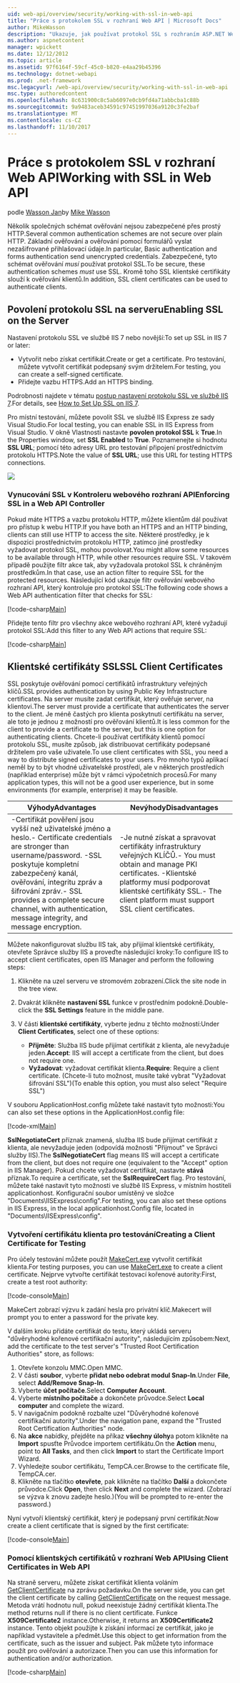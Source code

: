 ```yaml
---
uid: web-api/overview/security/working-with-ssl-in-web-api
title: "Práce s protokolem SSL v rozhraní Web API | Microsoft Docs"
author: MikeWasson
description: "Ukazuje, jak používat protokol SSL s rozhraním ASP.NET Web API, včetně používání certifikátů SSL klienta."
ms.author: aspnetcontent
manager: wpickett
ms.date: 12/12/2012
ms.topic: article
ms.assetid: 97f6164f-59cf-45c0-b820-e4aa29b45396
ms.technology: dotnet-webapi
ms.prod: .net-framework
msc.legacyurl: /web-api/overview/security/working-with-ssl-in-web-api
msc.type: authoredcontent
ms.openlocfilehash: 8c631900c8c5ab6097e0cb9fd4a71abbcba1c88b
ms.sourcegitcommit: 9a9483aceb34591c97451997036a9120c3fe2baf
ms.translationtype: MT
ms.contentlocale: cs-CZ
ms.lasthandoff: 11/10/2017
---
```

<a name="working-with-ssl-in-web-api"></a><span data-ttu-id="56df5-103">Práce s protokolem SSL v rozhraní Web API</span><span class="sxs-lookup"><span data-stu-id="56df5-103">Working with SSL in Web API</span></span>
====================
<span data-ttu-id="56df5-104">podle [Wasson Jan](https://github.com/MikeWasson)</span><span class="sxs-lookup"><span data-stu-id="56df5-104">by [Mike Wasson](https://github.com/MikeWasson)</span></span>

<span data-ttu-id="56df5-105">Několik společných schémat ověřování nejsou zabezpečené přes prostý HTTP.</span><span class="sxs-lookup"><span data-stu-id="56df5-105">Several common authentication schemes are not secure over plain HTTP.</span></span> <span data-ttu-id="56df5-106">Základní ověřování a ověřování pomocí formulářů vyslat nezašifrované přihlašovací údaje.</span><span class="sxs-lookup"><span data-stu-id="56df5-106">In particular, Basic authentication and forms authentication send unencrypted credentials.</span></span> <span data-ttu-id="56df5-107">Zabezpečené, tyto schémat ověřování *musí* používat protokol SSL.</span><span class="sxs-lookup"><span data-stu-id="56df5-107">To be secure, these authentication schemes *must* use SSL.</span></span> <span data-ttu-id="56df5-108">Kromě toho SSL klientské certifikáty slouží k ověřování klientů.</span><span class="sxs-lookup"><span data-stu-id="56df5-108">In addition, SSL client certificates can be used to authenticate clients.</span></span>

## <a name="enabling-ssl-on-the-server"></a><span data-ttu-id="56df5-109">Povolení protokolu SSL na serveru</span><span class="sxs-lookup"><span data-stu-id="56df5-109">Enabling SSL on the Server</span></span>

<span data-ttu-id="56df5-110">Nastavení protokolu SSL ve službě IIS 7 nebo novější:</span><span class="sxs-lookup"><span data-stu-id="56df5-110">To set up SSL in IIS 7 or later:</span></span>

- <span data-ttu-id="56df5-111">Vytvořit nebo získat certifikát.</span><span class="sxs-lookup"><span data-stu-id="56df5-111">Create or get a certificate.</span></span> <span data-ttu-id="56df5-112">Pro testování, můžete vytvořit certifikát podepsaný svým držitelem.</span><span class="sxs-lookup"><span data-stu-id="56df5-112">For testing, you can create a self-signed certificate.</span></span>
- <span data-ttu-id="56df5-113">Přidejte vazbu HTTPS.</span><span class="sxs-lookup"><span data-stu-id="56df5-113">Add an HTTPS binding.</span></span>

<span data-ttu-id="56df5-114">Podrobnosti najdete v tématu [postup nastavení protokolu SSL ve službě IIS 7](https://www.iis.net/learn/manage/configuring-security/how-to-set-up-ssl-on-iis).</span><span class="sxs-lookup"><span data-stu-id="56df5-114">For details, see [How to Set Up SSL on IIS 7](https://www.iis.net/learn/manage/configuring-security/how-to-set-up-ssl-on-iis).</span></span>

<span data-ttu-id="56df5-115">Pro místní testování, můžete povolit SSL ve službě IIS Express ze sady Visual Studio.</span><span class="sxs-lookup"><span data-stu-id="56df5-115">For local testing, you can enable SSL in IIS Express from Visual Studio.</span></span> <span data-ttu-id="56df5-116">V okně Vlastnosti nastavte **povolen protokol SSL** k **True**.</span><span class="sxs-lookup"><span data-stu-id="56df5-116">In the Properties window, set **SSL Enabled** to **True**.</span></span> <span data-ttu-id="56df5-117">Poznamenejte si hodnotu **SSL URL**; pomocí této adresy URL pro testování připojení prostřednictvím protokolu HTTPS.</span><span class="sxs-lookup"><span data-stu-id="56df5-117">Note the value of **SSL URL**; use this URL for testing HTTPS connections.</span></span>

![](working-with-ssl-in-web-api/_static/image1.png)

### <a name="enforcing-ssl-in-a-web-api-controller"></a><span data-ttu-id="56df5-118">Vynucování SSL v Kontroleru webového rozhraní API</span><span class="sxs-lookup"><span data-stu-id="56df5-118">Enforcing SSL in a Web API Controller</span></span>

<span data-ttu-id="56df5-119">Pokud máte HTTPS a vazbu protokolu HTTP, můžete klientům dál používat pro přístup k webu HTTP.</span><span class="sxs-lookup"><span data-stu-id="56df5-119">If you have both an HTTPS and an HTTP binding, clients can still use HTTP to access the site.</span></span> <span data-ttu-id="56df5-120">Některé prostředky, je k dispozici prostřednictvím protokolu HTTP, zatímco jiné prostředky vyžadovat protokol SSL, mohou povolovat.</span><span class="sxs-lookup"><span data-stu-id="56df5-120">You might allow some resources to be available through HTTP, while other resources require SSL.</span></span> <span data-ttu-id="56df5-121">V takovém případě použijte filtr akce tak, aby vyžadovala protokol SSL k chráněným prostředkům.</span><span class="sxs-lookup"><span data-stu-id="56df5-121">In that case, use an action filter to require SSL for the protected resources.</span></span> <span data-ttu-id="56df5-122">Následující kód ukazuje filtr ověřování webového rozhraní API, který kontroluje pro protokol SSL:</span><span class="sxs-lookup"><span data-stu-id="56df5-122">The following code shows a Web API authentication filter that checks for SSL:</span></span>

[!code-csharp[Main](working-with-ssl-in-web-api/samples/sample1.cs)]

<span data-ttu-id="56df5-123">Přidejte tento filtr pro všechny akce webového rozhraní API, které vyžadují protokol SSL:</span><span class="sxs-lookup"><span data-stu-id="56df5-123">Add this filter to any Web API actions that require SSL:</span></span>

[!code-csharp[Main](working-with-ssl-in-web-api/samples/sample2.cs)]

## <a name="ssl-client-certificates"></a><span data-ttu-id="56df5-124">Klientské certifikáty SSL</span><span class="sxs-lookup"><span data-stu-id="56df5-124">SSL Client Certificates</span></span>

<span data-ttu-id="56df5-125">SSL poskytuje ověřování pomocí certifikátů infrastruktury veřejných klíčů.</span><span class="sxs-lookup"><span data-stu-id="56df5-125">SSL provides authentication by using Public Key Infrastructure certificates.</span></span> <span data-ttu-id="56df5-126">Na server musíte zadat certifikát, který ověřuje server, na klientovi.</span><span class="sxs-lookup"><span data-stu-id="56df5-126">The server must provide a certificate that authenticates the server to the client.</span></span> <span data-ttu-id="56df5-127">Je méně častých pro klienta poskytnutí certifikátu na server, ale toto je jednou z možností pro ověřování klientů.</span><span class="sxs-lookup"><span data-stu-id="56df5-127">It is less common for the client to provide a certificate to the server, but this is one option for authenticating clients.</span></span> <span data-ttu-id="56df5-128">Chcete-li používat certifikáty klientů pomocí protokolu SSL, musíte způsob, jak distribuovat certifikáty podepsané držitelem pro vaše uživatele.</span><span class="sxs-lookup"><span data-stu-id="56df5-128">To use client certificates with SSL, you need a way to distribute signed certificates to your users.</span></span> <span data-ttu-id="56df5-129">Pro mnoho typů aplikací neměl by to být vhodné uživatelské prostředí, ale v některých prostředích (například enterprise) může být v rámci výpočetních procesů.</span><span class="sxs-lookup"><span data-stu-id="56df5-129">For many application types, this will not be a good user experience, but in some environments (for example, enterprise) it may be feasible.</span></span>

| <span data-ttu-id="56df5-130">Výhody</span><span class="sxs-lookup"><span data-stu-id="56df5-130">Advantages</span></span> | <span data-ttu-id="56df5-131">Nevýhody</span><span class="sxs-lookup"><span data-stu-id="56df5-131">Disadvantages</span></span> |
| --- | --- |
| <span data-ttu-id="56df5-132">-Certifikát pověření jsou vyšší než uživatelské jméno a heslo.</span><span class="sxs-lookup"><span data-stu-id="56df5-132">- Certificate credentials are stronger than username/password.</span></span> <span data-ttu-id="56df5-133">-SSL poskytuje kompletní zabezpečený kanál, ověřování, integritu zpráv a šifrování zpráv.</span><span class="sxs-lookup"><span data-stu-id="56df5-133">- SSL provides a complete secure channel, with authentication, message integrity, and message encryption.</span></span> | <span data-ttu-id="56df5-134">-Je nutné získat a spravovat certifikáty infrastruktury veřejných KLÍČŮ.</span><span class="sxs-lookup"><span data-stu-id="56df5-134">- You must obtain and manage PKI certificates.</span></span> <span data-ttu-id="56df5-135">-Klientské platformy musí podporovat klientské certifikáty SSL.</span><span class="sxs-lookup"><span data-stu-id="56df5-135">- The client platform must support SSL client certificates.</span></span> |

<span data-ttu-id="56df5-136">Můžete nakonfigurovat službu IIS tak, aby přijímal klientské certifikáty, otevřete Správce služby IIS a proveďte následující kroky:</span><span class="sxs-lookup"><span data-stu-id="56df5-136">To configure IIS to accept client certificates, open IIS Manager and perform the following steps:</span></span>

1. <span data-ttu-id="56df5-137">Klikněte na uzel serveru ve stromovém zobrazení.</span><span class="sxs-lookup"><span data-stu-id="56df5-137">Click the site node in the tree view.</span></span>
2. <span data-ttu-id="56df5-138">Dvakrát klikněte **nastavení SSL** funkce v prostředním podokně.</span><span class="sxs-lookup"><span data-stu-id="56df5-138">Double-click the **SSL Settings** feature in the middle pane.</span></span>
3. <span data-ttu-id="56df5-139">V části **klientské certifikáty**, vyberte jednu z těchto možností:</span><span class="sxs-lookup"><span data-stu-id="56df5-139">Under **Client Certificates**, select one of these options:</span></span> 

    - <span data-ttu-id="56df5-140">**Přijměte**: Služba IIS bude přijímat certifikát z klienta, ale nevyžaduje jeden.</span><span class="sxs-lookup"><span data-stu-id="56df5-140">**Accept**: IIS will accept a certificate from the client, but does not require one.</span></span>
    - <span data-ttu-id="56df5-141">**Vyžadovat**: vyžadovat certifikát klienta.</span><span class="sxs-lookup"><span data-stu-id="56df5-141">**Require**: Require a client certificate.</span></span> <span data-ttu-id="56df5-142">(Chcete-li tuto možnost, musíte také vybrat "Vyžadovat šifrování SSL")</span><span class="sxs-lookup"><span data-stu-id="56df5-142">(To enable this option, you must also select "Require SSL")</span></span>

<span data-ttu-id="56df5-143">V souboru ApplicationHost.config můžete také nastavit tyto možnosti:</span><span class="sxs-lookup"><span data-stu-id="56df5-143">You can also set these options in the ApplicationHost.config file:</span></span>

[!code-xml[Main](working-with-ssl-in-web-api/samples/sample3.xml)]

<span data-ttu-id="56df5-144">**SslNegotiateCert** příznak znamená, služba IIS bude přijímat certifikát z klienta, ale nevyžaduje jeden (odpovídá možnosti "Přijmout" ve Správci služby IIS).</span><span class="sxs-lookup"><span data-stu-id="56df5-144">The **SslNegotiateCert** flag means IIS will accept a certificate from the client, but does not require one (equivalent to the "Accept" option in IIS Manager).</span></span> <span data-ttu-id="56df5-145">Pokud chcete vyžadovat certifikát, nastavte **stává** příznak.</span><span class="sxs-lookup"><span data-stu-id="56df5-145">To require a certificate, set the **SslRequireCert** flag.</span></span> <span data-ttu-id="56df5-146">Pro testování, můžete také nastavit tyto možnosti ve službě IIS Express, v místním hostiteli applicationhost. Konfigurační soubor umístěný ve složce "Documents\IISExpress\config".</span><span class="sxs-lookup"><span data-stu-id="56df5-146">For testing, you can also set these options in IIS Express, in the local applicationhost.Config file, located in "Documents\IISExpress\config".</span></span>

### <a name="creating-a-client-certificate-for-testing"></a><span data-ttu-id="56df5-147">Vytvoření certifikátu klienta pro testování</span><span class="sxs-lookup"><span data-stu-id="56df5-147">Creating a Client Certificate for Testing</span></span>

<span data-ttu-id="56df5-148">Pro účely testování můžete použít [MakeCert.exe](https://msdn.microsoft.com/en-US/library/bfsktky3.aspx) vytvořit certifikát klienta.</span><span class="sxs-lookup"><span data-stu-id="56df5-148">For testing purposes, you can use [MakeCert.exe](https://msdn.microsoft.com/en-US/library/bfsktky3.aspx) to create a client certificate.</span></span> <span data-ttu-id="56df5-149">Nejprve vytvořte certifikát testovací kořenové autority:</span><span class="sxs-lookup"><span data-stu-id="56df5-149">First, create a test root authority:</span></span>

[!code-console[Main](working-with-ssl-in-web-api/samples/sample4.cmd)]

<span data-ttu-id="56df5-150">MakeCert zobrazí výzvu k zadání hesla pro privátní klíč.</span><span class="sxs-lookup"><span data-stu-id="56df5-150">Makecert will prompt you to enter a password for the private key.</span></span>

<span data-ttu-id="56df5-151">V dalším kroku přidáte certifikát do testu, který ukládá serveru "důvěryhodné kořenové certifikační autority", následujícím způsobem:</span><span class="sxs-lookup"><span data-stu-id="56df5-151">Next, add the certificate to the test server's "Trusted Root Certification Authorities" store, as follows:</span></span>

1. <span data-ttu-id="56df5-152">Otevřete konzolu MMC.</span><span class="sxs-lookup"><span data-stu-id="56df5-152">Open MMC.</span></span>
2. <span data-ttu-id="56df5-153">V části **soubor**, vyberte **přidat nebo odebrat modul Snap-In**.</span><span class="sxs-lookup"><span data-stu-id="56df5-153">Under **File**, select **Add/Remove Snap-In**.</span></span>
3. <span data-ttu-id="56df5-154">Vyberte **účet počítače**.</span><span class="sxs-lookup"><span data-stu-id="56df5-154">Select **Computer Account**.</span></span>
4. <span data-ttu-id="56df5-155">Vyberte **místního počítače** a dokončete průvodce.</span><span class="sxs-lookup"><span data-stu-id="56df5-155">Select **Local computer** and complete the wizard.</span></span>
5. <span data-ttu-id="56df5-156">V navigačním podokně rozbalte uzel "Důvěryhodné kořenové certifikační autority".</span><span class="sxs-lookup"><span data-stu-id="56df5-156">Under the navigation pane, expand the "Trusted Root Certification Authorities" node.</span></span>
6. <span data-ttu-id="56df5-157">Na **akce** nabídky, přejděte na příkaz **všechny úlohy**a potom klikněte na **Import** spusťte Průvodce importem certifikátu.</span><span class="sxs-lookup"><span data-stu-id="56df5-157">On the **Action** menu, point to **All Tasks**, and then click **Import** to start the Certificate Import Wizard.</span></span>
7. <span data-ttu-id="56df5-158">Vyhledejte soubor certifikátu, TempCA.cer.</span><span class="sxs-lookup"><span data-stu-id="56df5-158">Browse to the certificate file, TempCA.cer.</span></span>
8. <span data-ttu-id="56df5-159">Klikněte na tlačítko **otevřete**, pak klikněte na tlačítko **Další** a dokončete průvodce.</span><span class="sxs-lookup"><span data-stu-id="56df5-159">Click **Open**, then click **Next** and complete the wizard.</span></span> <span data-ttu-id="56df5-160">(Zobrazí se výzva k znovu zadejte heslo.)</span><span class="sxs-lookup"><span data-stu-id="56df5-160">(You will be prompted to re-enter the password.)</span></span>

<span data-ttu-id="56df5-161">Nyní vytvoří klientský certifikát, který je podepsaný první certifikát:</span><span class="sxs-lookup"><span data-stu-id="56df5-161">Now create a client certificate that is signed by the first certificate:</span></span>

[!code-console[Main](working-with-ssl-in-web-api/samples/sample5.cmd)]

### <a name="using-client-certificates-in-web-api"></a><span data-ttu-id="56df5-162">Pomocí klientských certifikátů v rozhraní Web API</span><span class="sxs-lookup"><span data-stu-id="56df5-162">Using Client Certificates in Web API</span></span>

<span data-ttu-id="56df5-163">Na straně serveru, můžete získat certifikát klienta voláním [GetClientCertificate](https://msdn.microsoft.com/en-us/library/system.net.http.httprequestmessageextensions.getclientcertificate.aspx) na zprávu požadavku.</span><span class="sxs-lookup"><span data-stu-id="56df5-163">On the server side, you can get the client certificate by calling [GetClientCertificate](https://msdn.microsoft.com/en-us/library/system.net.http.httprequestmessageextensions.getclientcertificate.aspx) on the request message.</span></span> <span data-ttu-id="56df5-164">Metoda vrátí hodnotu null, pokud neexistuje žádný certifikát klienta.</span><span class="sxs-lookup"><span data-stu-id="56df5-164">The method returns null if there is no client certificate.</span></span> <span data-ttu-id="56df5-165">Funkce **X509Certificate2** instance.</span><span class="sxs-lookup"><span data-stu-id="56df5-165">Otherwise, it returns an **X509Certificate2** instance.</span></span> <span data-ttu-id="56df5-166">Tento objekt použijte k získání informací ze certifikát, jako je například vystavitele a předmět.</span><span class="sxs-lookup"><span data-stu-id="56df5-166">Use this object to get information from the certificate, such as the issuer and subject.</span></span> <span data-ttu-id="56df5-167">Pak můžete tyto informace použít pro ověřování a autorizace.</span><span class="sxs-lookup"><span data-stu-id="56df5-167">Then you can use this information for authentication and/or authorization.</span></span>

[!code-csharp[Main](working-with-ssl-in-web-api/samples/sample6.cs)]
